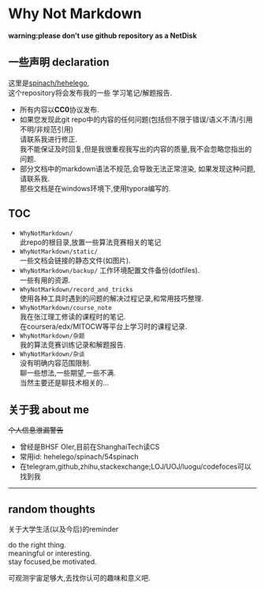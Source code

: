 # Why Not Markdown

**warning:please don’t use github repository as a NetDisk**

## 一些声明 declaration

这里是[spinach/hehelego](https://github.com/hehelego),  
这个repository将会发布我的一些 学习笔记/解题报告.


- 所有内容以**CC0**协议发布.
- 如果您发现此git repo中的内容的任何问题(包括但不限于错误/语义不清/引用不明/非规范引用)  
  请联系我进行修正.  
  我不能保证及时回复,但是我很重视我写出的内容的质量,我不会忽略您指出的问题.
- 部分文档中的markdown语法不规范,会导致无法正常渲染, 如果发现这种问题, 请联系我.  
  那些文档是在windows环境下,使用typora编写的.

## TOC

- `WhyNotMarkdown/`  
  此repo的根目录,放置一些算法竞赛相关的笔记
- `WhyNotMarkdown/static/`  
  一些文档会链接的静态文件(如图片).  
- `WhyNotMarkdown/backup/`
  工作环境配置文件备份(dotfiles).  
  一些有用的资源.
- `WhyNotMarkdown/record_and_tricks`  
  使用各种工具时遇到的问题的解决过程记录,和常用技巧整理.  
- `WhyNotMarkdown/course_note`  
  我在张江理工修读的课程时的笔记.  
  在coursera/edx/MITOCW等平台上学习时的课程记录.
- `WhyNotMarkdown/杂题`  
  我的算法竞赛训练记录和解题报告.
- `WhyNotMarkdown/杂谈`  
  没有明确内容范围限制.  
  聊一些想法,一些期望,一些不满.  
  当然主要还是聊技术相关的...

## 关于我 about me

~~个人信息泄漏警告~~  

- 曾经是BHSF OIer,目前在ShanghaiTech读CS
- 常用id: hehelego/spinach/54spinach
- 在telegram,github,zhihu,stackexchange;LOJ/UOJ/luogu/codefoces可以找到我

----------------------------------------------------------------

## random thoughts

关于大学生活(以及今后)的reminder

do the right thing.  
meaningful or interesting.  
stay focused,be motivated.  

可观测宇宙足够大,去找你认可的趣味和意义吧.  


